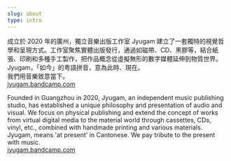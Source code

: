 ```yaml
---
slug: about
type: intro
---
```


成立於 2020 年的廣州，獨立音樂出版工作室 Jyugam 建立了一套獨特的視覺哲學和呈現方式。工作室聚焦實體出版發行，通過如磁帶、CD、黑膠等，結合紙張、印刷和多種手工製作，把作品概念從虛擬無形的數字媒體延伸到物質世界。<br>
Jyugam，「如今」的粤語拼音，意為此時、現在。<br>
我們用音樂致意當下。<br>
[jyugam.bandcamp.com](https://jyugam.bandcamp.com/)




<!-- <a href="mailto:fredmamono@gmail.com">fredmamono@gmail.com</a>&nbsp;&nbsp;↓&nbsp;&nbsp;<a href="https://bitmobcc.oss-cn-shenzhen.aliyuncs.com/maf/download/CV_and_Portfolio_of_maf_CN_EN.zip">download.cv</a> -->

<!-- lang -->

Founded in Guangzhou in 2020, Jyugam, an independent music publishing studio, has established a unique philosophy and presentation of audio and visual. We focus on physical publishing and extend the concept of works from virtual digital media to the material world through cassettes, CDs, vinyl, etc., combined with handmade printing and various materials.<br>
Jyugam, means 'at present' in Cantonese. 
We pay tribute to the present with music.<br>
[jyugam.bandcamp.com](https://jyugam.bandcamp.com/)

